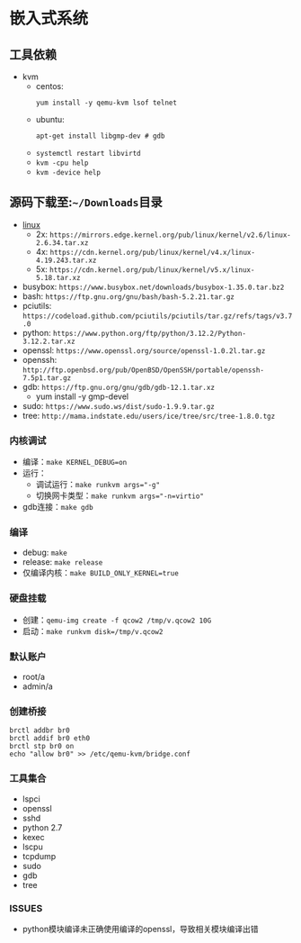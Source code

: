# 嵌入式系统

## 工具依赖

- kvm
  - centos:
    ```
    yum install -y qemu-kvm lsof telnet
    ```
  - ubuntu:
    ```
    apt-get install libgmp-dev # gdb
    ```
  - `systemctl restart libvirtd`
  - `kvm -cpu help`
  - `kvm -device help`

## 源码下载至:`~/Downloads`目录

- [linux](https://www.kernel.org/)
  - 2x: `https://mirrors.edge.kernel.org/pub/linux/kernel/v2.6/linux-2.6.34.tar.xz`
  - 4x: `https://cdn.kernel.org/pub/linux/kernel/v4.x/linux-4.19.243.tar.xz`
  - 5x: `https://cdn.kernel.org/pub/linux/kernel/v5.x/linux-5.18.tar.xz`
- busybox: `https://www.busybox.net/downloads/busybox-1.35.0.tar.bz2`
- bash: `https://ftp.gnu.org/gnu/bash/bash-5.2.21.tar.gz`
- pciutils: `https://codeload.github.com/pciutils/pciutils/tar.gz/refs/tags/v3.7.0`
- python: `https://www.python.org/ftp/python/3.12.2/Python-3.12.2.tar.xz`
- openssl: `https://www.openssl.org/source/openssl-1.0.2l.tar.gz`
- openssh: `http://ftp.openbsd.org/pub/OpenBSD/OpenSSH/portable/openssh-7.5p1.tar.gz`
- gdb: `https://ftp.gnu.org/gnu/gdb/gdb-12.1.tar.xz`
  - yum install -y gmp-devel
- sudo: `https://www.sudo.ws/dist/sudo-1.9.9.tar.gz`
- tree: `http://mama.indstate.edu/users/ice/tree/src/tree-1.8.0.tgz`

### 内核调试

- 编译：`make KERNEL_DEBUG=on`
- 运行：
  - 调试运行：`make runkvm args="-g"`
  - 切换网卡类型：`make runkvm args="-n=virtio"`
- gdb连接：`make gdb`

### 编译

- debug: `make`
- release: `make release`
- 仅编译内核：`make BUILD_ONLY_KERNEL=true`

### 硬盘挂载

- 创建：`qemu-img create -f qcow2 /tmp/v.qcow2 10G`
- 启动：`make runkvm disk=/tmp/v.qcow2`

### 默认账户

- root/a
- admin/a

### 创建桥接

```
brctl addbr br0
brctl addif br0 eth0
brctl stp br0 on
echo "allow br0" >> /etc/qemu-kvm/bridge.conf
```

### 工具集合

- lspci
- openssl
- sshd
- python 2.7
- kexec
- lscpu
- tcpdump
- sudo
- gdb
- tree

### ISSUES

- python模块编译未正确使用编译的openssl，导致相关模块编译出错